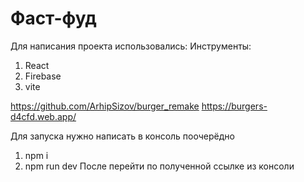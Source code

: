 # Фаст-фуд

Для написания проекта использовались:
Инструменты:
1. React
2. Firebase
3. vite


https://github.com/ArhipSizov/burger_remake
https://burgers-d4cfd.web.app/


Для запуска нужно написать в консоль поочерёдно
1. npm i
2. npm run dev
После перейти по полученной ссылке из консоли
